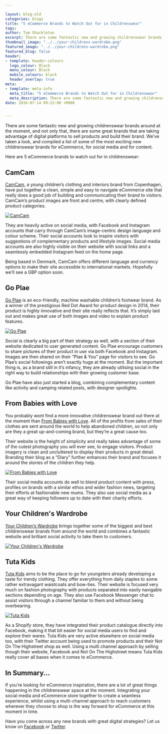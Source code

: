 ```yaml
--- 

layout: blog-old
categories: blogs
title: "5 eCommerce Brands to Watch Out for in Childrenswear"
tags:
author: Tom Shackleton
excerpt: There are some fantastic new and growing childrenswear brands around at the moment, and not only that, there are some great brands that are taking advantage of digital platforms to sell products and build their brand. We’ve taken a look, and compiled a list of some of the most exciting new childrenswear brands for eCommerce, for social media and for content.
thumbnail_image: "../../your-childrens-wardrobe.png"
featured_image: "../../your-childrens-wardrobe.png"
featured_blog: false
header:
- template: header-colours
  logo_colour: Black
  menu_colour: Black
  mobile_colours: black
  header_overlay: true
meta:
- template: meta-info
  meta_title: "5 eCommerce Brands to Watch Out for in Childrenswear"
  meta_description: There are some fantastic new and growing childrenswear brands around at the moment, and not only that, there are some great brands that are taking advantage of digital platforms to sell products and build their brand. We’ve taken a look, and compiled a list of some of the most exciting new childrenswear brands for eCommerce, for social media and for content.
date: 2016-07-14 09:22:00 +0000


--- 
```

There are some fantastic new and growing childrenswear brands around at the moment, and not only that, there are some great brands that are taking advantage of digital platforms to sell products and build their brand. We’ve taken a look, and compiled a list of some of the most exciting new childrenswear brands for eCommerce, for social media and for content.

Here are 5 eCommerce brands to watch out for in childrenswear:  

  

CamCam
------

[CamCam](https://www.camcam.dk/), a young children’s clothing and interiors brand from Copenhagen, have put together a clean, simple and easy to navigate eCommerce site that really does a good job of building and communicating their brand to visitors. CamCam’s product images are front and centre, with clearly defined product categories.  

  

[![CamCam](../../camcam.png)](https://www.camcam.dk/)  

  

They are heavily active on social media, with Facebook and Instagram accounts that carry through CamCam’s image-centric design language and colour scheme. Their social accounts look to inspire visitors with suggestions of complementary products and lifestyle images. Social media accounts are also highly visible on their website with social links and a seamlessly embedded Instagram feed on the home page.

Being based in Denmark, CamCam offers different language and currency options to make their site accessible to international markets. Hopefully we’ll see a GBP option soon.

  

Go Plae
-------

[Go Plae](https://www.goplae.com/) is an eco-friendly, machine washable children’s footwear brand. As a winner of the prestigious Red Dot Award for product design in 2014, their product is highly innovative and their site really reflects that. It’s simply laid out and makes great use of both images and video to explain product features.  

  

[![Go Plae](../../go-plae.png)](https://www.goplae.com/)  

  

Social is clearly a big part of their strategy as well, with a section of their website dedicated to user generated content. Go Plae encourage customers to share pictures of their product in use via both Facebook and Instagram. Images are then shared on their “Plae & You” page for visitors to see. Go Plae’s social followings aren’t exactly huge at the moment. But the important thing is, as a brand still in it’s infancy, they are already utilising social in the right way to build relationships with their growing customer base.

Go Plae have also just started a blog, combining complementary content like activity and camping related posts, with designer spotlights.

  

From Babies with Love
---------------------

You probably wont find a more innovative childrenswear brand out there at the moment than [From Babies with Love](https://www.frombabieswithlove.org/). All of the profits from sales of their clothes are sent around the world to help abandoned children, so not only are they a great up-and-coming brand, but they’re a great cause too.

Their website is the height of simplicity and really takes advantage of some of the cutest photography you will ever see, to engage visitors. Product imagery is clean and uncluttered to display their products in great detail. Branding their blog as a “Diary” further enhances their brand and focuses it around the stories of the children they help.

  

[![From Babies with Love](../../from-babies-with-love.png)](https://www.frombabieswithlove.org/)  

  

Their social media accounts do well to blend product content with press, profiles on brands with a similar ethos and wider fashion news, targeting their efforts at fashionable new mums. They also use social media as a great way of keeping followers up to date with their charity efforts.  

  

Your Children's Wardrobe
------------------------

[Your Children’s Wardrobe](https://www.yourchildrenswardrobe.com/) brings together some of the biggest and best childrenswear brands from around the world and combines a fantastic website and brilliant social activity to take them to customers.  

  

[![Your Children's Wardrobe](../../your-childrens-wardrobe.png)](https://www.yourchildrenswardrobe.com/)  

  

  

Tuta Kids
---------

[Tuta Kids](https://www.tutakids.co.uk/) aims to be the place to go for youngsters already developing a taste for trendy clothing. They offer everything from daily staples to some rather extravagant waistcoats and bow\-ties. Their website is focused very much on fashion photography with products separated into easily navigable sections depending on age. They also use Facebook Messenger chat to assist visitors through a channel familiar to them and without being overbearing.  

  

[![Tuta Kids](../../tuta-kids.png)](https://www.tutakids.co.uk/)  

  

As a Shopify store, they have integrated their product catalogue directly into Facebook, making it that bit easier for social media users to find and explore their wares. Tuta Kids are very active elsewhere on social media too, with their Twitter account being used to promote products and their Not On The Highstreet shop as well. Using a multi channel approach by selling though their website, Facebook and Not On The Highstreet means Tuta Kids really cover all bases when it comes to eCommerce.  

  

In Summary...
-------------

If you’re looking for eCommerce inspiration, there are a lot of great things happening in the childrenswear space at the moment. Integrating your social media and eCommerce store together to create a seamless experience, whilst using a multi-channel approach to reach customers wherever they choose to shop is the way forward for eCommerce at this moment in time.

Have you come across any new brands with great digital strategies? Let us know on [Facebook](https://www.facebook.com/statementagency) or [Twitter](https://www.twitter.com/@Statement).